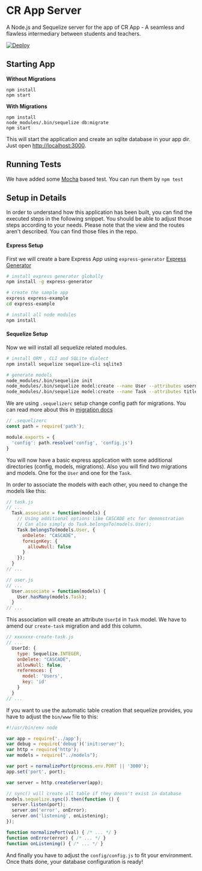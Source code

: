 # CR App Server

A Node.js and Sequelize server for the app of CR App - A seamless and flawless intermediary between students and teachers.

[![Deploy](https://www.herokucdn.com/deploy/button.svg)](https://heroku.com/deploy)

## Starting App

**Without Migrations**

```
npm install
npm start
```

**With Migrations**

```
npm install
node_modules/.bin/sequelize db:migrate
npm start
```

This will start the application and create an sqlite database in your app dir.
Just open [http://localhost:3000](http://localhost:3000).

## Running Tests

We have added some [Mocha](https://mochajs.org) based test. You can run them by `npm test`


## Setup in Details

In order to understand how this application has been built, you can find the
executed steps in the following snippet. You should be able to adjust those
steps according to your needs. Please note that the view and the routes aren't
described. You can find those files in the repo.

#### Express Setup

First we will create a bare Express App using `express-generator` [Express Generator](https://expressjs.com/en/starter/generator.html)
```bash
# install express generator globally
npm install -g express-generator

# create the sample app
express express-example
cd express-example

# install all node modules
npm install
```

#### Sequelize Setup

Now we will install all sequelize related modules.

```bash
# install ORM , CLI and SQLite dialect
npm install sequelize sequelize-cli sqlite3

# generate models
node_modules/.bin/sequelize init
node_modules/.bin/sequelize model:create --name User --attributes username:string
node_modules/.bin/sequelize model:create --name Task --attributes title:string
```

We are using `.sequelizerc` setup change config path for migrations. You can read more about this in [migration docs](http://docs.sequelizejs.com/manual/tutorial/migrations.html#the-sequelizerc-file)

```js
// .sequelizerc
const path = require('path');

module.exports = {
  'config': path.resolve('config', 'config.js')
}
```

You will now have a basic express application with some additional directories
(config, models, migrations). Also you will find two migrations and models.
One for the `User` and one for the `Task`.

In order to associate the models with each other, you need to change the models
like this:

```js
// task.js
// ...
  Task.associate = function(models) {
    // Using additional options like CASCADE etc for demonstration
    // Can also simply do Task.belongsTo(models.User);
    Task.belongsTo(models.User, {
      onDelete: "CASCADE",
      foreignKey: {
        allowNull: false
      }
    });
  }
// ...
```

```js
// user.js
// ...
  User.associate = function(models) {
    User.hasMany(models.Task);
  }
// ...
```

This association will create an attribute `UserId` in `Task` model. We have to amend our `create-task` migration and add this column.

```js
// xxxxxxx-create-task.js
// ...
  UserId: {
    type: Sequelize.INTEGER,
    onDelete: "CASCADE",
    allowNull: false,
    references: {
      model: 'Users',
      key: 'id'
    }
  }
// ...
```

If you want to use the automatic table creation that sequelize provides,
you have to adjust the `bin/www` file to this:

```js
#!/usr/bin/env node

var app = require('../app');
var debug = require('debug')('init:server');
var http = require('http');
var models = require("../models");

var port = normalizePort(process.env.PORT || '3000');
app.set('port', port);

var server = http.createServer(app);

// sync() will create all table if they doesn't exist in database
models.sequelize.sync().then(function () {
  server.listen(port);
  server.on('error', onError);
  server.on('listening', onListening);
});

function normalizePort(val) { /* ... */ }
function onError(error) { /* ... */ }
function onListening() { /* ... */ }
```

And finally you have to adjust the `config/config.js` to fit your environment.
Once thats done, your database configuration is ready!
